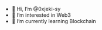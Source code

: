 - 👋 Hi, I’m @0xjeki-sy
- 👀 I’m interested in Web3
- 🌱 I’m currently learning Blockchain


<!---
0xjeki-sy/0xjeki-sy is a ✨ special ✨ repository because its `README.md` (this file) appears on your GitHub profile.
You can click the Preview link to take a look at your changes.
--->
